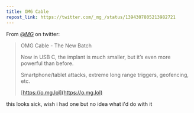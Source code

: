 ```yaml
---
title: OMG Cable
repost_link: https://twitter.com/_mg_/status/1394307805213982721
---
```


From [@_MG_](https://twitter.com/_mg_) on twitter:

> OMG Cable - The New Batch
>
> Now in USB C, the implant is much smaller, but it’s even more powerful than before.
>
> Smartphone/tablet attacks, extreme long range triggers, geofencing, etc.
>
> [https://o.mg.lol](https://o.mg.lol)

this looks sick, wish i had one but no idea what i'd do with it
